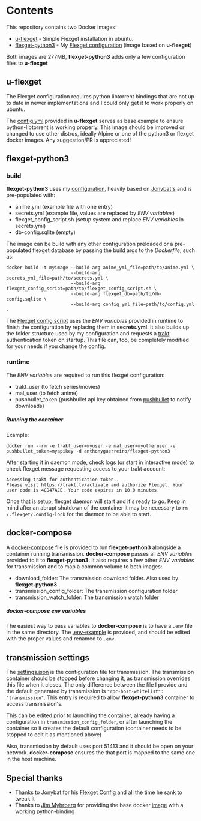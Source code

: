 # Contents
This repository contains two Docker images:
- [u-flexget](https://hub.docker.com/r/anthonyguerreiro/u-flexget/)  - Simple Flexget installation in ubuntu.
- [flexget-python3](https://hub.docker.com/r/anthonyguerreiro/flexget-python3/) - My [Flexget configuration](https://github.com/AnthonyGuerreiro/flexget_config) (image based on **u-flexget**)

Both images are 277MB, **flexget-python3** adds only a few configuration files to **u-flexget**

## u-flexget
The Flexget configuration requires python libtorrent bindings that are not up to date in newer implementations and I could only get it to work properly on ubuntu.

The [config.yml](u-flexget/config.yml) provided in **u-flexget** serves as base example to ensure python-libtorrent is working properly. This image should be improved or changed to use other distros, ideally Alpine or one of the python3 or flexget docker images. Any suggestion/PR is appreciated!

## flexget-python3

### build
**flexget-python3** uses my [configuration](https://github.com/AnthonyGuerreiro/flexget_config), heavily based on [Jonybat's](https://github.com/Jonybat/flexget_config) and is pre-populated with:
- anime.yml (example file with one entry)
- secrets.yml (example file, values are replaced by *ENV variables*)
- flexget_config_script.sh (setup system and replace *ENV variables* in secrets.yml)
- db-config.sqlite (empty)

The image can be build with any other configuration preloaded or a pre-populated flexget database by passing the build args to the *Dockerfile*, such as:

```
docker build -t myimage --build-arg anime_yml_file=path/to/anime.yml \
                        --build-arg secrets_yml_file=path/to/secrets.yml \
                        --build-arg flexget_config_script=path/to/flexget_config_script.sh \
                        --build-arg flexget_db=path/to/db-config.sqlite \
                        --build-arg config_yml_file=path/to/config.yml .
```

The [Flexget config script](flexget-init/init/flexget_config_script.sh) uses the *ENV variables* provided in runtime to finish the configuration by replacing them in **secrets.yml**. It also builds up the folder structure used by my configuration and requests a [trakt](https://trakt.tv/) authentication token on startup. This file can, too, be completely modified for your needs if you change the config.

### runtime
The *ENV variables* are required to run this flexget configuration:
- trakt_user (to fetch series/movies)
- mal_user (to fetch anime)
- pushbullet_token (pushbullet api key obtained from [pushbullet](https://www.pushbullet.com/#settings/account) to notify downloads)

##### Running the container
Example:

`docker run --rm -e trakt_user=myuser -e mal_user=myotheruser -e pushbullet_token=myapikey -d anthonyguerreiro/flexget-python3`

After starting it in daemon mode, check logs (or start in interactive mode) to check flexget message requesting access to your trakt account:
```
Accessing trakt for authentication token..
Please visit https://trakt.tv/activate and authorize Flexget. Your user code is 4CD47ACE. Your code expires in 10.0 minutes.
```

Once that is setup, flexget daemon will start and it's ready to go.
Keep in mind after an abrupt shutdown of the container it may be necessary to `rm /.flexget/.config-lock` for the daemon to be able to start.



## docker-compose
A [docker-compose](flexget/docker-compose.yml) file is provided to run **flexget-python3** alongside a container running transmission. **docker-compose** passes all *ENV variables* provided to it to **flexget-python3**. It also requires a few other *ENV variables* for transmission and to map a common volume to both images:
- download_folder: The transmission download folder. Also used by **flexget-python3**
- transmission_config_folder: The transmission configuration folder
- transmission_watch_folder: The transmission watch folder

##### docker-compose env variables
The easiest way to pass variables to **docker-compose** is to have a `.env` file in the same directory.
The [.env-example](myflexget/.env-example) is provided, and should be edited with the proper values and renamed to `.env`.

## transmission settings
The [settings.json](flexget/settings.json) is the configuration file for transmission. The transmission container should be stopped before changing it, as transmission overrides this file when it closes. The only difference between the file I provide and the default generated by transmission is `"rpc-host-whitelist": "transmission"`. This entry is required to allow **flexget-python3** container to access transmission's.

This can be edited prior to launching the container, already having a configuration in `transmission_config_folder`, or after launching the container so it creates the default configuration (container needs to be stopped to edit it as mentioned above)

Also, transmission by default uses port 51413 and it should be open on your network.
**docker-compose** ensures the that port is mapped to the same one in the host machine.

## Special thanks
- Thanks to [Jonybat](https://github.com/Jonybat) for his [Flexget Config](https://github.com/Jonybat/flexget_config) and all the time he sank to tweak it
- Thanks to [Jim Myhrberg](https://github.com/jimeh) for providing the base docker [image](https://github.com/jimeh/docker-flexget) with a working python-binding